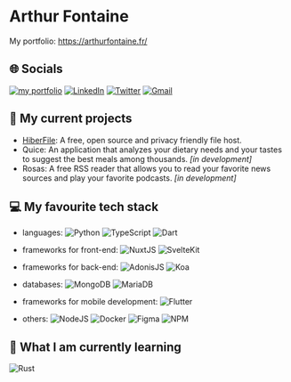 <h1>Arthur Fontaine</h1>
<p>My portfolio: <a href="https://arthurfontaine.fr/">https://arthurfontaine.fr/</a></p>

## 🌐 Socials
[![my portfolio](https://img.shields.io/badge/-My%20portfolio-%23000?style=flat&logo=data:image/svg+xml;base64,PD94bWwgdmVyc2lvbj0iMS4wIiBlbmNvZGluZz0iVVRGLTgiPz4KPHN2ZyB4bWxucz0iaHR0cDovL3d3dy53My5vcmcvMjAwMC9zdmciIHdpZHRoPSI0MjAiCmhlaWdodD0iNDIwIiBzdHJva2U9IiNmZmYiIGZpbGw9Im5vbmUiPgo8cGF0aCBzdHJva2Utd2lkdGg9IjI2IgpkPSJNMjA5LDE1YTE5NSwxOTUgMCAxLDAgMiwweiIvPgo8cGF0aCBzdHJva2Utd2lkdGg9IjE4IgpkPSJtMjEwLDE1djM5MG0xOTUtMTk1SDE1TTU5LDkwYTI2MCwyNjAgMCAwLDAgMzAyLDAgbTAsMjQwIGEyNjAsMjYwIDAgMCwwLTMwMiwwTTE5NSwyMGEyNTAsMjUwIDAgMCwwIDAsMzgyIG0zMCwwIGEyNTAsMjUwIDAgMCwwIDAtMzgyIi8+Cjwvc3ZnPg==&logoColor=white)](https://arthurfontaine.fr/) [![LinkedIn](https://img.shields.io/badge/LinkedIn-%230077B5.svg?logo=linkedin&logoColor=white)](https://linkedin.com/in/arthur-fontaine) [![Twitter](https://img.shields.io/badge/Twitter-%231DA1F2.svg?logo=Twitter&logoColor=white)](https://twitter.com/aarthurfontaine) [![Gmail](https://img.shields.io/badge/Email%20me--lightgrey?style=social&logo=gmail)](mailto:0arthur.fontaine@gmail.com)

## 🔨 My current projects

 - [HiberFile](https://github.com/hiberfile/hiberfile): A free, open source and privacy friendly file host.
 - Quice: An application that analyzes your dietary needs and your tastes to suggest the best meals among thousands. *[in development]*
 - Rosas: A free RSS reader that allows you to read your favorite news sources and play your favorite podcasts. *[in development]*

## 💻 My favourite tech stack

 - languages:
![Python](https://img.shields.io/badge/Python-3670A0?style=flat&logo=python&logoColor=ffdd54) ![TypeScript](https://img.shields.io/badge/TypeScript-%23007ACC.svg?style=flat&logo=typescript&logoColor=white) ![Dart](https://img.shields.io/badge/Dart-%230175C2.svg?style=flat&logo=dart&logoColor=white)
 
 - frameworks for front-end:
![NuxtJS](https://img.shields.io/badge/NuxtJS-%2300C675?style=flat&logo=nuxt.js&logoColor=white) ![SvelteKit](https://img.shields.io/badge/SvelteKit-%23f1413d.svg?style=flat&logo=svelte&logoColor=white)

 - frameworks for back-end:
![AdonisJS](https://img.shields.io/badge/AdonisJS-%23220052.svg?style=flat&logo=adonisjs&logoColor=white) ![Koa](https://img.shields.io/badge/Koa-%23000.svg?style=flat&logo=koa&logoColor=white)

- databases:
![MongoDB](https://img.shields.io/badge/MongoDB-%234ea94b.svg?style=flat&logo=mongodb&logoColor=white) ![MariaDB](https://img.shields.io/badge/MariaDB-003545?style=flat&logo=mariadb&logoColor=white)

- frameworks for mobile development:
![Flutter](https://img.shields.io/badge/Flutter-%2302569B.svg?style=flat&logo=Flutter&logoColor=white)
 
 - others:
![NodeJS](https://img.shields.io/badge/NodeJS-6DA55F?style=flat&logo=node.js&logoColor=white) ![Docker](https://img.shields.io/badge/Docker-%230db7ed.svg?style=flat&logo=docker&logoColor=white) ![Figma](https://img.shields.io/badge/Figma-%23F24E1E.svg?style=flat&logo=figma&logoColor=white) ![NPM](https://img.shields.io/badge/NPM-%23000000.svg?style=flat&logo=npm&logoColor=white)

## 🌱 What I am currently learning
![Rust](https://img.shields.io/badge/Rust-%23000000.svg?style=flat&logo=rust&logoColor=white)

<!--
## 💰You can help me by donating
[![PayPal](https://img.shields.io/badge/Paypal--lightgrey?style=social&logo=paypal)](https://paypal.me/0arthurfontaine) 
-->
